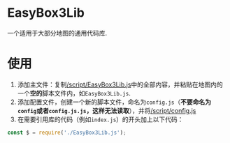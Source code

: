 # EasyBox3Lib
一个适用于大部分地图的通用代码库.
# 使用
1. 添加主文件：复制[/script/EasyBox3Lib.js](./script/EasyBox3Lib.js)中的全部内容，并粘贴在地图内的一个**空的**脚本文件内，如`EasyBox3Lib.js`.
2. 添加配置文件，创建一个新的脚本文件，命名为`config.js`（**不要命名为`config`或者`config.js.js`，这样无法读取**），并将[/script/config.js](./script/config.js)
3. 在需要引用库的代码（例如`index.js`）的开头加上以下代码：
```javascript
const $ = require('./EasyBox3Lib.js');
```